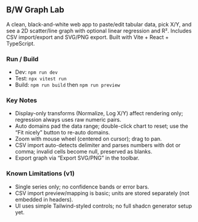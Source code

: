 ## B/W Graph Lab

A clean, black-and-white web app to paste/edit tabular data, pick X/Y, and see a 2D scatter/line graph with optional linear regression and R². Includes CSV import/export and SVG/PNG export. Built with Vite + React + TypeScript.

### Run / Build

- Dev: `npm run dev`
- Test: `npx vitest run`
- Build: `npm run build` then `npm run preview`

### Key Notes

- Display-only transforms (Normalize, Log X/Y) affect rendering only; regression always uses raw numeric pairs.
- Auto domains pad the data range; double-click chart to reset; use the “Fit nicely” button to re-auto domains.
- Zoom with mouse wheel (centered on cursor); drag to pan.
- CSV import auto-detects delimiter and parses numbers with dot or comma; invalid cells become null, preserved as blanks.
- Export graph via “Export SVG/PNG” in the toolbar.

### Known Limitations (v1)

- Single series only; no confidence bands or error bars.
- CSV import preview/mapping is basic; units are stored separately (not embedded in headers).
- UI uses simple Tailwind-styled controls; no full shadcn generator setup yet.
